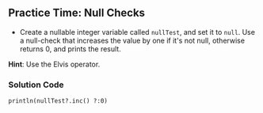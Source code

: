 ## Practice Time: Null Checks
* Create a nullable integer variable called `nullTest`, and set it to `null`. 
Use a null-check that increases the value by one if it's not null, otherwise returns 0, and prints the result.

**Hint**: Use the Elvis operator.

### Solution Code
```
println(nullTest?.inc() ?:0)
```
